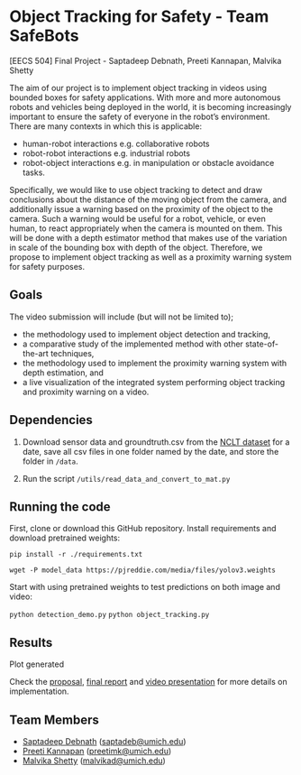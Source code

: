 # Object Tracking for Safety - Team SafeBots

[EECS 504] Final Project - Saptadeep Debnath, Preeti Kannapan, Malvika Shetty

The aim of our project is to implement object tracking in videos using bounded boxes for safety applications. With more and more autonomous robots and vehicles being deployed in the world, it is becoming increasingly important to ensure the safety of everyone in the robot’s environment. There are many contexts in which this is applicable:
- human-robot interactions e.g. collaborative robots 
- robot-robot interactions e.g. industrial robots 
- robot-object interactions e.g. in manipulation or obstacle avoidance tasks. 

Specifically, we would like to use object tracking to detect and draw conclusions about the distance of the moving object from the camera, and additionally issue a warning based on the proximity of the object to the camera. Such a warning would be useful for a robot, vehicle, or even human, to react appropriately when the camera is mounted on them. This will be done with a depth estimator method that makes use of the variation in scale of the bounding box with depth of the object. Therefore, we propose to implement object tracking as well as a proximity warning system for safety purposes.

## Goals
The video submission will include (but will not be limited to);
- the methodology used to implement object detection and tracking,
- a comparative study of the implemented method with other state-of-the-art techniques, 
- the methodology used to implement the proximity warning system with depth estimation, and
- a live visualization of the integrated system performing object tracking and proximity warning on a video.


## Dependencies

1. Download sensor data and groundtruth.csv from the [NCLT dataset](http://robots.engin.umich.edu/nclt/) for a date, save all csv files in one folder named by the date, and store the folder in `/data`.

2. Run the script `/utils/read_data_and_convert_to_mat.py` 

## Running the code

First, clone or download this GitHub repository. Install requirements and download pretrained weights:

`pip install -r ./requirements.txt`

`wget -P model_data https://pjreddie.com/media/files/yolov3.weights`

Start with using pretrained weights to test predictions on both image and video:

`python detection_demo.py`
`python object_tracking.py`


## Results

Plot generated 

<!-- ![alt-text](/report/ekf.gif) -->



Check the [proposal](https://github.com/team16-mobrob-w20/inekf-localization/blob/master/EECS568_Team16_proposal.pdf), [final report](https://github.com/team16-mobrob-w20/inekf-localization/blob/master/EECS568_Team16_Report.pdf) and [video presentation](https://youtu.be/aILSsw7K2z8) for more details on implementation. 



## Team Members
- [Saptadeep Debnath](https://www.linkedin.com/in/saptadeep-deb/) (saptadeb@umich.edu)
- [Preeti Kannapan](https://www.linkedin.com/in/preeti-kannapan-646663170) (preetimk@umich.edu)
- [Malvika Shetty](https://www.linkedin.com/in/malvikadshetty) (malvikad@umich.edu)
